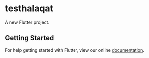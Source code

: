 # testhalaqat

A new Flutter project.

## Getting Started

For help getting started with Flutter, view our online
[documentation](https://flutter.io/).
